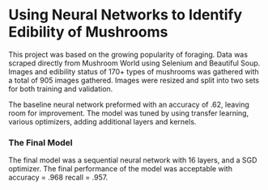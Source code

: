 # Using Neural Networks to Identify Edibility of Mushrooms

This project was based on the growing popularity of foraging. Data was scraped directly from Mushroom World using Selenium and Beautiful Soup. Images and edibility status of 170+ types of mushrooms was gathered with a total of 905 images gathered. Images were resized and split into two sets for both training and validation. 

The baseline neural network preformed with an accuracy of .62, leaving room for improvement. The model was tuned by using transfer learning, various optimizers, adding additional layers and kernels. 

### The Final Model

The final model was a sequential neural network with 16 layers, and a SGD optimizer. The final performance of the model was acceptable with accuracy = .968 recall = .957.


